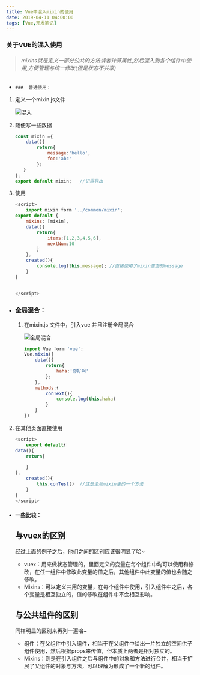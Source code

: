 ```yaml
---
title: Vue中混入mixin的使用
date: 2019-04-11 04:00:00
tags: [Vue,开发笔记]
---
```


###  关于VUE的混入使用

  >  ######  mixins就是定义一部分公共的方法或者计算属性,然后混入到各个组件中使用,方便管理与统一修改(但是状态不共享)

-     ###  普通使用：

1. 定义一个mixin.js文件

   ![混入](https://raw.githubusercontent.com/Ho-Jack/daily-note/master/img/mixin1.png)

2. 随便写一些数据

   ```js
   const mixin ={
       data(){
           return{
               message:'hello',
               foo:'abc'
           }; 
      }
   };
   export default mixin;   //记得导出
   ```

3. 使用

   ```js
   <script>
       import mixin form '../common/mixin';
   export default {
       mixins: [mixin],
       data(){
           return{
               items:[1,2,3,4,5,6],
               nextNum:10
           }
       },
       created(){
           console.log(this.message); //直接使用了mixin里面的message
       }
   }
       
       
   </script>
   ```


- ### 全局混合：

  1. 在mixin.js 文件中，引入vue 并且注册全局混合

     ![全局混合](https://raw.githubusercontent.com/Ho-Jack/daily-note/master/img/mixin2.png)

     ```js
     import Vue form 'vue';
     Vue.mixin({
         data(){
             return{
                 haha:'你好啊'
             };
         },
         methods:{
             conText(){
                 console.log(this.haha)
             }
         }
     })
     ```


2. 在其他页面直接使用

   ```js
   <script>
       export default{
   data(){
       return{
           
       }
   },
       created(){
           this.conTest()  //这是全局mixin里的一个方法
       }
   }
   </script>
   ```





- #### 一些比较：

  ## 与vuex的区别

  经过上面的例子之后，他们之间的区别应该很明显了哈~

  - vuex：用来做状态管理的，里面定义的变量在每个组件中均可以使用和修改，在任一组件中修改此变量的值之后，其他组件中此变量的值也会随之修改。
  - Mixins：可以定义共用的变量，在每个组件中使用，引入组件中之后，各个变量是相互独立的，值的修改在组件中不会相互影响。

  ## 与公共组件的区别

  同样明显的区别来再列一遍哈~

  - 组件：在父组件中引入组件，相当于在父组件中给出一片独立的空间供子组件使用，然后根据props来传值，但本质上两者是相对独立的。
  - Mixins：则是在引入组件之后与组件中的对象和方法进行合并，相当于扩展了父组件的对象与方法，可以理解为形成了一个新的组件。